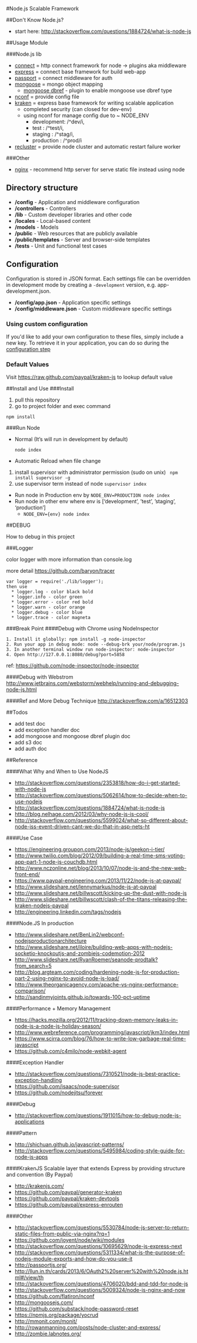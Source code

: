 #Node.js Scalable Framework

##Don't Know Node.js?
  * start here: http://stackoverflow.com/questions/1884724/what-is-node-js    

##Usage Module

###Node.js lib
* [connect](https://github.com/senchalabs/connect) = http connect framework for node -> plugins aka middleware 
* [express](http://expressjs.com/)  = connect base framework for build web-app
* [passport](http://passportjs.org/) = connect middleware for auth
* [mongoose](http://mongoosejs.com/) = mongo object mapping
   * [mongoose dbref](https://github.com/goulash1971/mongoose-dbref) - plugin to enable mongoose use dbref type
* [nconf](https://github.com/flatiron/nconf) = provide config file
* [kraken](http://krakenjs.com/) = express base framework for writing scalable application
   * completed security (can closed for dev-env)
   * using nconf for manage config due to ~ NODE_ENV
      * development: /^dev/i,
      * test       : /^test/i,
      * staging    : /^stag/i,
      * production : /^prod/i 
* [recluster](https://github.com/doxout/recluster) = provide node cluster and automatic restart failure worker

###Other
   * [nginx](http://blog.argteam.com/coding/hardening-node-js-for-production-part-2-using-nginx-to-avoid-node-js-load/) - recommend http server for serve static file instead using node


## Directory structure
- **/config** - Application and middleware configuration
- **/controllers** - Controllers
- **/lib** - Custom developer libraries and other code
- **/locales** - Local-based content
- **/models** - Models
- **/public** - Web resources that are publicly available
- **/public/templates** - Server and browser-side templates
- **/tests** - Unit and functional test cases

## Configuration

Configuration is stored in JSON format. Each settings file can be overridden in development mode by creating a `-development` version, e.g. app-development.json.

- **/config/app.json** - Application specific settings
- **/config/middleware.json** - Custom middleware specific settings

### Using custom configuration
If you'd like to add your own configuration to these files, simply include a new key.
To retrieve it in your application, you can do so during the [configuration step](#application-life-cycle-middleware)

### Default Values
Visit https://raw.github.com/paypal/kraken-js to lookup default value

##Install and Use
###Install
 1.  pull this repository
 2. go to project folder and exec command
``` 
npm install
```

###Run Node
* Normal (It’s will run in development by default)
  ```          
  node index
  ```
* Automatic Reload when file change
 1. install supervisor with administrator permission (sudo on unix) ``` npm install supervisor -g```
 2. use supervisor term instead of node ```supervisor index```
* Run node in Production env by ```NODE_ENV=PRODUCTION node index```
* Run node in other env where env is [‘development’, ’test’, ’staging’, ‘production’]
   * ```NODE_ENV={env} node index```

##DEBUG 

  How to debug in this project
  
###Logger
  
  color logger with more information than console.log
  
  more detail https://github.com/baryon/tracer
  ```
  var logger = require('./lib/logger');
  then use
    * logger.log - color black bold
    * logger.info - color green
    * logger.error - color red bold
    * logger.warn - color orange
    * logger.debug - color blue
    * logger.trace - color magneta
  ```

###Break Point
####Debug with Chrome using NodeInspector
```
1. Install it globally: npm install -g node-inspector
2. Run your app in debug mode: node --debug-brk your/node/program.js
3. In another terminal window run node-inspector: node-inspector
4. Open http://127.0.0.1:8080/debug?port=5858
```
ref: https://github.com/node-inspector/node-inspector

####Debug with Webstrom
http://www.jetbrains.com/webstorm/webhelp/running-and-debugging-node-js.html

####Ref and More Debug Technique
http://stackoverflow.com/a/16512303

##Todos

  * add test doc
  * add exception handler doc
  * add mongoose and mongoose dbref plugin doc
  * add s3 doc
  * add auth doc
  
##Reference

####What Why and When to Use NodeJS
   * http://stackoverflow.com/questions/2353818/how-do-i-get-started-with-node-js
   * http://stackoverflow.com/questions/5062614/how-to-decide-when-to-use-nodejs
   * http://stackoverflow.com/questions/1884724/what-is-node-js    
   * http://blog.nelhage.com/2012/03/why-node-js-is-cool/
   * http://stackoverflow.com/questions/5599024/what-so-different-about-node-jss-event-driven-cant-we-do-that-in-asp-nets-ht

####Use Case
   * https://engineering.groupon.com/2013/node-js/geekon-i-tier/
   * http://www.twilio.com/blog/2012/09/building-a-real-time-sms-voting-app-part-1-node-js-couchdb.html
   * http://www.nczonline.net/blog/2013/10/07/node-js-and-the-new-web-front-end/
   * https://www.paypal-engineering.com/2013/11/22/node-js-at-paypal/
   * http://www.slideshare.net/lennymarkus/node-js-at-paypal
   * http://www.slideshare.net/billwscott/kicking-up-the-dust-with-node-js
   * http://www.slideshare.net/billwscott/clash-of-the-titans-releasing-the-kraken-nodejs-paypal
   * http://engineering.linkedin.com/tags/nodejs

####Node.JS In production
   * http://www.slideshare.net/BenLin2/webconf-nodejsproductionarchitecture
   * http://www.slideshare.net/iloire/building-web-apps-with-nodejs-socketio-knockoutjs-and-zombiejs-codemotion-2012
   * http://www.slideshare.net/RyanRoemer/seanode-prodtalk?from_search=5
   * http://blog.argteam.com/coding/hardening-node-js-for-production-part-2-using-nginx-to-avoid-node-js-load/
   * http://www.theorganicagency.com/apache-vs-nginx-performance-comparison/
   * http://sandinmyjoints.github.io/towards-100-pct-uptime

####Performance + Memory Management
   * https://hacks.mozilla.org/2012/11/tracking-down-memory-leaks-in-node-js-a-node-js-holiday-season/
   * http://www.webreference.com/programming/javascript/jkm3/index.html
   * https://www.scirra.com/blog/76/how-to-write-low-garbage-real-time-javascript
   * https://github.com/c4milo/node-webkit-agent

####Exception Handler
   * http://stackoverflow.com/questions/7310521/node-js-best-practice-exception-handling
   * https://github.com/isaacs/node-supervisor
   * https://github.com/nodejitsu/forever

####Debug 
   * http://stackoverflow.com/questions/1911015/how-to-debug-node-js-applications

####Pattern
   * http://shichuan.github.io/javascript-patterns/
   * http://stackoverflow.com/questions/5495984/coding-style-guide-for-node-js-apps

####KrakenJS Scalable layer that extends Express by providing structure and convention (By Paypal)
   * http://krakenjs.com/
   * https://github.com/paypal/generator-kraken
   * https://github.com/paypal/kraken-devtools
   * https://github.com/paypal/express-enrouten

####Other
   * http://stackoverflow.com/questions/5530784/node-js-server-to-return-static-files-from-public-via-nginx?rq=1
   * https://github.com/joyent/node/wiki/modules
   * http://stackoverflow.com/questions/10695629/node-js-express-next
   * http://stackoverflow.com/questions/5311334/what-is-the-purpose-of-nodejs-module-exports-and-how-do-you-use-it
   * http://passportjs.org/
   * http://llun.in.th/cards/2013/6/OAuth2%20server%20with%20node.js.html#/view/th
   * http://stackoverflow.com/questions/4706020/bdd-and-tdd-for-node-js
   * http://stackoverflow.com/questions/5009324/node-js-nginx-and-now
   * https://github.com/flatiron/nconf   
   * http://mongoosejs.com/
   * https://github.com/substack/node-password-reset
   * https://npmjs.org/package/yocrud
   * http://mmonit.com/monit/
   * http://rowanmanning.com/posts/node-cluster-and-express/
   * http://zombie.labnotes.org/
